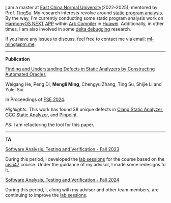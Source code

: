 [I](https://github.com/bertram-gilf0y1e) am a master at [East China Normal University](https://en.wikipedia.org/wiki/East_China_Normal_University)(2022-2025), mentored by Prof. [TingSu](https://dblp.org/pid/42/6896-1.html). My research interests revolve around [static program analysis](https://en.wikipedia.org/wiki/Static_program_analysis). By the way, I'm currently conducting some static program analysis work on [HarmonyOS NEXT](https://en.wikipedia.org/wiki/HarmonyOS_NEXT) [APP](https://developer.huawei.com/consumer/cn/doc/guidebook/harmonyecoapp-guidebook-0000001761818040) within [Ark Compiler](https://en.wikipedia.org/wiki/Ark_Compiler) in [Huawei](https://businessabc.net/wiki/huawei#15.87/22.645034/114.066025/35/60). Additionally, in other times, I am also involved in some [delta debugging](https://en.wikipedia.org/wiki/Delta_debugging) research.

If you have any issues to discuss, feel free to contact me via email: [ml-ming@pm.me](mailto:ml-ming@pm.me).

---

**Publication**

[Finding and Understanding Defects in Static Analyzers by Constructing Automated Oracles](https://github.com/gilf0y1e-bertram/gilf0y1e-bertram.github.io/blob/master/3660781.pdf)

Weigang He, Peng Di, **Mengli Ming**, Chengyu Zhang, Ting Su, Shijie Li and Yulei Sui 

In Proceedings of [FSE 2024](https://2024.esec-fse.org/track/fse-2024-research-papers).

*Highlights*: This work has found 38 unique defects in [Clang Static Analyzer](https://clang-analyzer.llvm.org), [GCC Static Analyzer](https://gcc.gnu.org/wiki/StaticAnalyzer), and [Pinpoint](https://www.sourcebrella.com). 

*PS:* I am refactoring the tool for this paper.

---

**TA**

[Software Analysis, Testing and Verification - Fall 2023](https://tingsu.github.io/files/courses/pa2023.html)

During this period, I developed the [lab sessions](https://github.com/ecnu-sa-labs/ecnu-sa-labs) for the course based on the [cis547](https://software-analysis-class.org) course. Under the guidance of my advisor, I made some redesigns to it.

[Software Analysis, Testing and Verification - Fall 2024](https://tingsu.github.io/files/courses/pa2024.html)

During this period, I, along with my advisor and other team members, are continuing to improve the [lab sessions](https://github.com/ecnu-sa-labs/ecnu-sa-labs).
